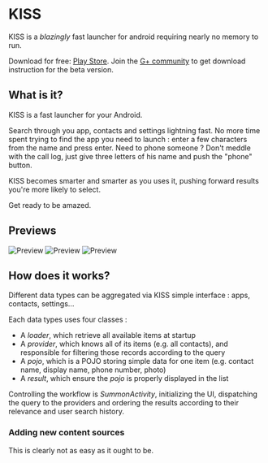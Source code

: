 KISS
======
KISS is a *blazingly* fast launcher for android requiring nearly no memory to run.

Download for free: [Play Store](https://play.google.com/store/apps/details?id=fr.neamar.kiss).
Join the [G+ community](https://plus.google.com/communities/116489528310489783081) to get download instruction for the beta version.

What is it?
------------
KISS is a fast launcher for your Android.

Search through you app, contacts and settings lightning fast.
No more time spent trying to find the app you need to launch : enter a few characters from the name and press enter.
Need to phone someone ? Don't meddle with the call log, just give three letters of his name and push the "phone" button.

KISS becomes smarter and smarter as you uses it, pushing forward results you're more likely to select.

Get ready to be amazed.

Previews
---------------------

![Preview](https://lh3.googleusercontent.com/1B-Vc9Tqh6bfGCVyKXkYSZycwY9Z4g6NxX3ULAKdCPgi9pmGHoyIelC4nsVbQK8d5l0i)
![Preview](https://lh3.googleusercontent.com/ADlhgu6JBVOJRn_XS-BbFbw6HtGopVABpBSdBMfANXpGpicFY3jxVLcuBhnJ9QkSshTp)
![Preview](https://lh3.googleusercontent.com/17JTZKi0wh8ReNTMmhEzoR1Iu_mirK867_H2GbMwDhFf8QwpqhxzccpBLAFo5DbFdg)


How does it works?
-------------------
Different data types can be aggregated via KISS simple interface : apps, contacts, settings...

Each data types uses four classes :

* A *loader*, which retrieve all available items at startup
* A *provider*, which knows all of its items (e.g. all contacts), and responsible for filtering those records according to the query
* A *pojo*, which is a POJO storing simple data for one item (e.g. contact name, display name, phone number, photo)
* A *result*, which ensure the *pojo* is properly displayed in the list

Controlling the workflow is *SummonActivity*, initializing the UI, dispatching the query to the providers and ordering the results according to their relevance and user search history.

### Adding new content sources
This is clearly not as easy as it ought to be.

